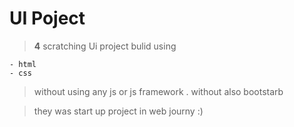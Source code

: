 # UI Poject
> **4** scratching Ui project bulid using 
> 
    - html 
    - css 
> without using any js or js framework .
without also bootstarb

> they was start up project in web journy :)